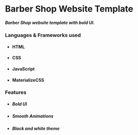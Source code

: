 # Barber Shop Website Template

##### Barber Shop website template with bold UI. 

### Languages & Frameworks used
* #### HTML
* #### CSS
* #### JavaScript
* #### MaterializeCSS

### Features
* ##### Bold UI
* ##### Smooth Animations
* ##### Black and white theme
